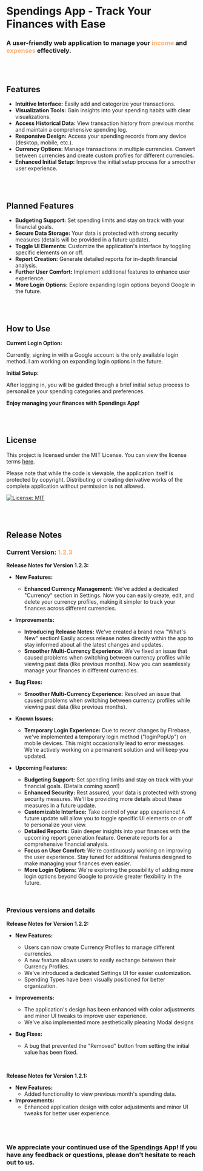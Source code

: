 # Spendings App - Track Your Finances with Ease

### **A user-friendly web application to manage your <span style="color: #f9b17a;">income</span> and <span style="color: #f9b17a;">expenses</span> effectively.**

<br>
<br>

## Features

* **Intuitive Interface:** Easily add and categorize your transactions.
* **Visualization Tools:** Gain insights into your spending habits with clear visualizations.
* **Access Historical Data:** View transaction history from previous months and maintain a comprehensive spending log.
* **Responsive Design:** Access your spending records from any device (desktop, mobile, etc.).
* **Currency Options:** Manage transactions in multiple currencies. Convert between currencies and create custom profiles for different currencies.
* **Enhanced Initial Setup:** Improve the initial setup process for a smoother user experience.

<br>
<br>

## Planned Features

* **Budgeting Support:** Set spending limits and stay on track with your financial goals.
* **Secure Data Storage:** Your data is protected with strong security measures (details will be provided in a future update).
* **Toggle UI Elements:** Customize the application's interface by toggling specific elements on or off.
* **Report Creation:** Generate detailed reports for in-depth financial analysis.
* **Further User Comfort:** Implement additional features to enhance user experience.
* **More Login Options:** Explore expanding login options beyond Google in the future.


<br>
<br>


## How to Use 

**Current Login Option:**

Currently, signing in with a Google account is the only available login method. I am working on expanding login options in the future.

**Initial Setup:**

After logging in, you will be guided through a brief initial setup process to personalize your spending categories and preferences.

**Enjoy managing your finances with Spendings App!**


<br>
<br>

## License 

This project is licensed under the MIT License. You can view the license terms [here](https://opensource.org/licenses/MIT).

Please note that while the code is viewable, the application itself is protected by copyright. Distributing or creating derivative works of the complete application without permission is not allowed.

[![License: MIT](https://img.shields.io/badge/License-MIT-yellow.svg)](https://opensource.org/licenses/MIT)
 
<br>
<br>

## Release Notes

### **Current Version:** <span style="color: #f9b17a;">1.2.3</span>

**Release Notes for Version 1.2.3:**

* **New Features:**

    * **Enhanced Currency Management:** We've added a dedicated "Currency" section in Settings. Now you can easily create, edit, and delete your currency profiles, making it simpler to track your finances across different currencies.

* **Improvements:**

    * **Introducing Release Notes:** We've created a brand new "What's New" section! Easily access release notes directly within the app to stay informed about all the latest changes and updates.
    * **Smoother Multi-Currency Experience:** We've fixed an issue that caused problems when switching between currency profiles while viewing past data (like previous months). Now you can seamlessly manage your finances in different currencies.

* **Bug Fixes:**

    * **Smoother Multi-Currency Experience:** Resolved an issue that caused problems when switching between currency profiles while viewing past data (like previous months).

* **Known Issues:**

    * **Temporary Login Experience:** Due to recent changes by Firebase, we've implemented a temporary login method ("loginPopUp") on mobile devices. This might occasionally lead to error messages. We're actively working on a permanent solution and will keep you updated.

* **Upcoming Features:**

    * **Budgeting Support:** Set spending limits and stay on track with your financial goals. (Details coming soon!)
    * **Enhanced Security:** Rest assured, your data is protected with strong security measures. We'll be providing more details about these measures in a future update.
    * **Customizable Interface:** Take control of your app experience! A future update will allow you to toggle specific UI elements on or off to personalize your view.
    * **Detailed Reports:** Gain deeper insights into your finances with the upcoming report generation feature. Generate reports for a comprehensive financial analysis.
    * **Focus on User Comfort:** We're continuously working on improving the user experience. Stay tuned for additional features designed to make managing your finances even easier.
    * **More Login Options:** We're exploring the possibility of adding more login options beyond Google to provide greater flexibility in the future.

<br>

### **Previous versions and details**

**Release Notes for Version 1.2.2:**

* **New Features:**

    * Users can now create Currency Profiles to manage different currencies.
    * A new feature allows users to easily exchange between their Currency Profiles.
    * We've introduced a dedicated Settings UI for easier customization.
    * Spending Types have been visually positioned for better organization.

* **Improvements:**

    * The application's design has been enhanced with color adjustments and minor UI tweaks to improve user experience.
    * We've also implemented more aesthetically pleasing Modal designs

* **Bug Fixes:**
    * A bug that prevented the "Removed" button from setting the initial value has been fixed.

<br>

**Release Notes for Version 1.2.1:**

* **New Features:**
    * Added functionality to view previous month's spending data.
* **Improvements:**
    * Enhanced application design with color adjustments and minor UI tweaks for better user experience.

<br>
<br>

### We appreciate your continued use of the [Spendings](https://spendings.szakacsgergo.com) App! If you have any feedback or questions, please don't hesitate to reach out to us.